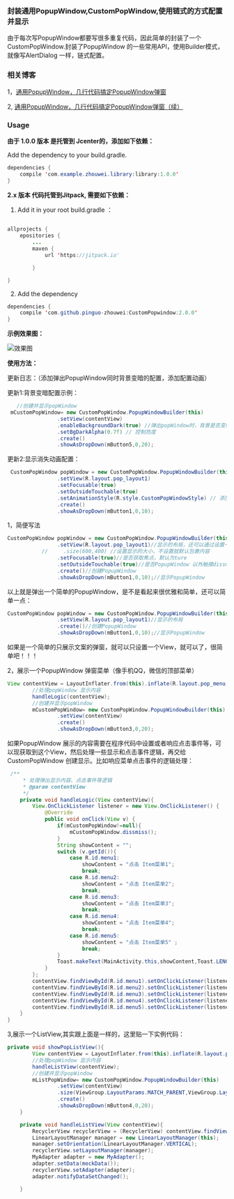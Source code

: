 ### 封装通用PopupWindow,CustomPopWindow,使用链式的方式配置并显示

由于每次写PopupWindow都要写很多重复代码，因此简单的封装了一个CustomPopWindow.封装了PopupWindow 的一些常用API，使用Builder模式，就像写AlertDialog 一样，链式配置。

### 相关博客

1，[通用PopupWindow，几行代码搞定PopupWindow弹窗](http://www.jianshu.com/p/9304d553aa67)

2, [通用PopupWindow，几行代码搞定PopupWindow弹窗（续）](http://www.jianshu.com/p/46d13fe78099)

### Usage

**由于 1.0.0 版本 是托管到 Jcenter的，添加如下依赖：**

Add the dependency to your build.gradle.


```java
dependencies {
    compile 'com.example.zhouwei.library:library:1.0.0'
}
```

 **2.x 版本 代码托管到Jitpack, 需要如下依赖：**
 
1. Add it in your root build.gradle ：
 ```java
     
 allprojects {
     epositories {
         ...
         maven {
             url 'https://jitpack.io'
 
         }
 
 }
 ```
 
2. Add the dependency
```java
dependencies {
	compile 'com.github.pinguo-zhouwei:CustomPopwindow:2.0.0'
}
```

**示例效果图：**

![效果图](image/popWindow.gif)

**使用方法：**

更新日志：（添加弹出PopupWindow同时背景变暗的配置，添加配置动画）

更新1:背景变暗配置示例：

```java
   //创建并显示popWindow
 mCustomPopWindow= new CustomPopWindow.PopupWindowBuilder(this)
                .setView(contentView)
                .enableBackgroundDark(true) //弹出popWindow时，背景是否变暗
                .setBgDarkAlpha(0.7f) // 控制亮度
                .create()
                .showAsDropDown(mButton5,0,20);
```
更新2:显示消失动画配置：

```java
 CustomPopWindow popWindow = new CustomPopWindow.PopupWindowBuilder(this)
                .setView(R.layout.pop_layout1)
                .setFocusable(true)
                .setOutsideTouchable(true)
                .setAnimationStyle(R.style.CustomPopWindowStyle) // 添加自定义显示和消失动画
                .create()
                .showAsDropDown(mButton1,0,10);
```

1，简便写法
```java
CustomPopWindow popWindow = new CustomPopWindow.PopupWindowBuilder(this)
                .setView(R.layout.pop_layout1)//显示的布局，还可以通过设置一个View
           //     .size(600,400) //设置显示的大小，不设置就默认包裹内容
                .setFocusable(true)//是否获取焦点，默认为ture
                .setOutsideTouchable(true)//是否PopupWindow 以外触摸dissmiss
                .create()//创建PopupWindow
                .showAsDropDown(mButton1,0,10);//显示PopupWindow
```
以上就是弹出一个简单的PopupWindow，是不是看起来很优雅和简单，还可以简单一点：

```java
CustomPopWindow popWindow = new CustomPopWindow.PopupWindowBuilder(this)
                .setView(R.layout.pop_layout1)//显示的布局
                .create()//创建PopupWindow
                .showAsDropDown(mButton1,0,10);//显示PopupWindow
```
如果是一个简单的只展示文案的弹窗，就可以只设置一个View，就可以了，很简单吧！！！

2，展示一个PopupWindow 弹窗菜单（像手机QQ，微信的顶部菜单）
```java
View contentView = LayoutInflater.from(this).inflate(R.layout.pop_menu,null);
        //处理popWindow 显示内容
        handleLogic(contentView);
        //创建并显示popWindow
        mCustomPopWindow= new CustomPopWindow.PopupWindowBuilder(this)
                .setView(contentView)
                .create()
                .showAsDropDown(mButton3,0,20);
```
如果PopupWindow 展示的内容需要在程序代码中设置或者响应点击事件等，可以现获取到这个View，然后处理一些显示和点击事件逻辑，再交给CustomPopWindow 创建显示。比如响应菜单点击事件的逻辑处理：
```java
 /**
     * 处理弹出显示内容、点击事件等逻辑
     * @param contentView
     */
    private void handleLogic(View contentView){
        View.OnClickListener listener = new View.OnClickListener() {
            @Override
            public void onClick(View v) {
                if(mCustomPopWindow!=null){
                    mCustomPopWindow.dissmiss();
                }
                String showContent = "";
                switch (v.getId()){
                    case R.id.menu1:
                        showContent = "点击 Item菜单1";
                        break;
                    case R.id.menu2:
                        showContent = "点击 Item菜单2";
                        break;
                    case R.id.menu3:
                        showContent = "点击 Item菜单3";
                        break;
                    case R.id.menu4:
                        showContent = "点击 Item菜单4";
                        break;
                    case R.id.menu5:
                        showContent = "点击 Item菜单5" ;
                        break;
                }
                Toast.makeText(MainActivity.this,showContent,Toast.LENGTH_SHORT).show();
            }
        };
        contentView.findViewById(R.id.menu1).setOnClickListener(listener);
        contentView.findViewById(R.id.menu2).setOnClickListener(listener);
        contentView.findViewById(R.id.menu3).setOnClickListener(listener);
        contentView.findViewById(R.id.menu4).setOnClickListener(listener);
        contentView.findViewById(R.id.menu5).setOnClickListener(listener);
    }
}
```
3,展示一个ListView,其实跟上面是一样的，这里贴一下实例代码：
```java
private void showPopListView(){
        View contentView = LayoutInflater.from(this).inflate(R.layout.pop_list,null);
        //处理popWindow 显示内容
        handleListView(contentView);
        //创建并显示popWindow
        mListPopWindow= new CustomPopWindow.PopupWindowBuilder(this)
                .setView(contentView)
                .size(ViewGroup.LayoutParams.MATCH_PARENT,ViewGroup.LayoutParams.MATCH_PARENT)//显示大小
                .create()
                .showAsDropDown(mButton4,0,20);
    }

    private void handleListView(View contentView){
        RecyclerView recyclerView = (RecyclerView) contentView.findViewById(R.id.recyclerView);
        LinearLayoutManager manager = new LinearLayoutManager(this);
        manager.setOrientation(LinearLayoutManager.VERTICAL);
        recyclerView.setLayoutManager(manager);
        MyAdapter adapter = new MyAdapter();
        adapter.setData(mockData());
        recyclerView.setAdapter(adapter);
        adapter.notifyDataSetChanged();

    }
```
